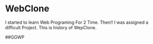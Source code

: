 # WebClone

I started to learn Web Programing For 2 Time.
Then!! I was assigned a difficult Project.
This is history of WepClone.

##GGWP
